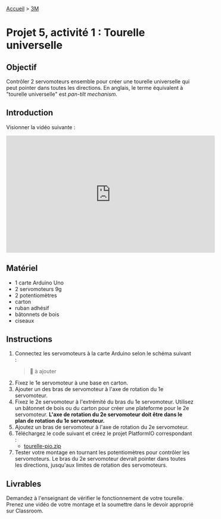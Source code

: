 [Accueil](./index.md) > [3M](./acceuil4M.md#projet-5--systèmes-mécaniques)

# Projet 5, activité 1 : Tourelle universelle

## Objectif

Contrôler 2 servomoteurs ensemble pour créer une tourelle universelle qui peut pointer dans toutes les directions. En anglais, le terme équivalent à "tourelle universelle" est *pan-tilt mechanism*.

## Introduction

Visionner la vidéo suivante :

<iframe width="560" height="315" src="https://www.youtube.com/embed/iH9_xtulyws?si=t-pDHEEyJRlfl8Et" title="YouTube video player" frameborder="0" allow="accelerometer; autoplay; clipboard-write; encrypted-media; gyroscope; picture-in-picture; web-share" allowfullscreen></iframe>

## Matériel

- 1 carte Arduino Uno
- 2 servomoteurs 9g
- 2 potentiomètres
- carton
- ruban adhésif
- bâtonnets de bois
- ciseaux

## Instructions

1. Connectez les servomoteurs à la carte Arduino selon le schéma suivant :
    > 🚧 à ajouter
1. Fixez le 1e servomoteur à une base en carton.
1. Ajouter un des bras de servomoteur à l'axe de rotation du 1e servomoteur.
1. Fixez le 2e servomoteur à l'extrémité du bras du 1e servomoteur. Utilisez un bâtonnet de bois ou du carton pour créer une plateforme pour le 2e servomoteur. **L'axe de rotation du 2e servomoteur doit être dans le plan de rotation du 1e servomoteur.**
1. Ajoutez un bras de servomoteur à l'axe de rotation du 2e servomoteur.
1. Téléchargez le code suivant et créez le projet PlatformIO correspondant :
    * [tourelle-pio.zip](./code/platformio/tourelle-pio.zip)
1. Tester votre montage en tournant les potentiomètres pour contrôler les servomoteurs. Le bras du 2e servomoteur devrait pointer dans toutes les directions, jusqu'aux limites de rotation des servomoteurs.

## Livrables

Demandez à l'enseignant de vérifier le fonctionnement de votre tourelle.
Prenez une vidéo de votre montage et la soumettre dans le devoir approprié sur Classroom.